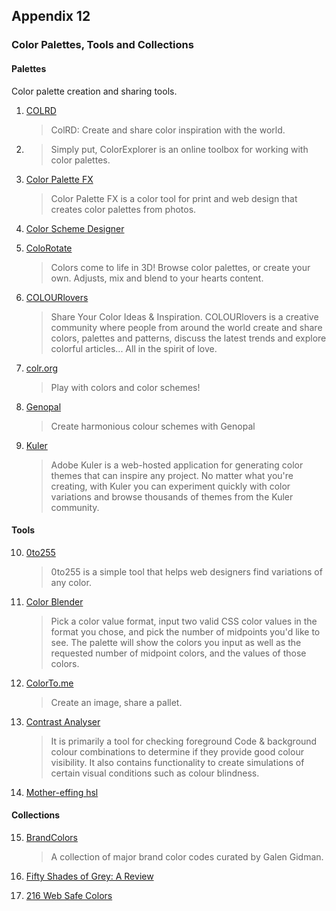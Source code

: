 Appendix 12
-----------

### Color Palettes, Tools and Collections


#### Palettes

Color palette creation and sharing tools.

1.  [COLRD][1]

    > ColRD: Create and share color inspiration with the world.

2.  [][2]

    > Simply put, ColorExplorer is an online toolbox for working with color palettes.

3.  [Color Palette FX][3]

    > Color Palette FX is a color tool for print and web design that creates color palettes from photos.

4.  [Color Scheme Designer][4]

5.  [ColoRotate][5]

    > Colors come to life in 3D! Browse color palettes, or create your own. Adjusts, mix and blend to your hearts content.

6.  [COLOURlovers][6]

    > Share Your Color Ideas & Inspiration. COLOURlovers is a creative community where people from around the world create and share colors, palettes and patterns, discuss the latest trends and explore colorful articles... All in the spirit of love.

7.  [colr.org][7]

    > Play with colors and color schemes!

8.  [Genopal][8]

    > Create harmonious colour schemes with Genopal

9.  [Kuler][9]

    > Adobe Kuler is a web-hosted application for generating color themes that can inspire any project. No matter what you're creating, with Kuler you can experiment quickly with color variations and browse thousands of themes from the Kuler community.


#### Tools

10. [0to255][10]

    > 0to255 is a simple tool that helps web designers find variations of any color.

11. [Color Blender][11]

    > Pick a color value format, input two valid CSS color values in the format you chose, and pick the number of midpoints you'd like to see. The palette will show the colors you input as well as the requested number of midpoint colors, and the values of those colors.

12. [ColorTo.me][12]

    > Create an image, share a pallet.

13. [Contrast Analyser][13]

    > It is primarily a tool for checking foreground Code &amp; background colour combinations to determine if they provide good colour visibility. It also contains functionality to create simulations of certain visual conditions such as colour blindness.

14. [Mother-effing hsl][14]


#### Collections

15. [BrandColors][15]

    > A collection of major brand color codes curated by Galen Gidman.

16. [Fifty Shades of Grey: A Review][16]

17. [216 Web Safe Colors][17]

[1]:                    http://colrd.com/
[2]:                    http://colorexplorer.com/
[3]:                    http://www.palettefx.com/
[4]:                    http://www.colorschemedesigner.com/
[5]:                    http://web.colorotate.org/
[6]:                    http://www.colourlovers.com/
[7]:                    http://www.colr.org/
[8]:                    http://www.genopal.com/
[9]:                    https://kuler.adobe.com/#

[10]:                   http://0to255.com/
[11]:                   http://meyerweb.com/eric/tools/color-blend/
[12]:                   http://colorto.me/
[13]:                   http://www.paciellogroup.com/resources/contrast-analyser.html
[14]:                   http://mothereffinghsl.com/

[15]:                   http://brandcolors.net/
[16]:                   http://visualidiot.com/articles/fifty-shades
[17]:                   http://websafecolors.info/
